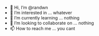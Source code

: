 - 👋 Hi, I’m @randwn
- 👀 I’m interested in ... whatever
- 🌱 I’m currently learning ... nothing
- 💞️ I’m looking to collaborate on ... nothing
- 📫 How to reach me ... you cant

<!---
randwn/randwn is a ✨ special ✨ repository because its `README.md` (this file) appears on your GitHub profile.
You can click the Preview link to take a look at your changes.
--->
